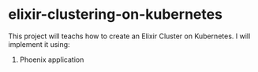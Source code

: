 # elixir-clustering-on-kubernetes

This project will teachs how to create an Elixir Cluster on Kubernetes. I will implement it using:

1. Phoenix application
